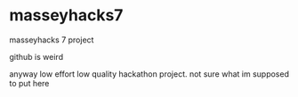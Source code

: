# masseyhacks7
masseyhacks 7 project

github is weird

anyway low effort low quality hackathon project. not sure what im supposed to put here
